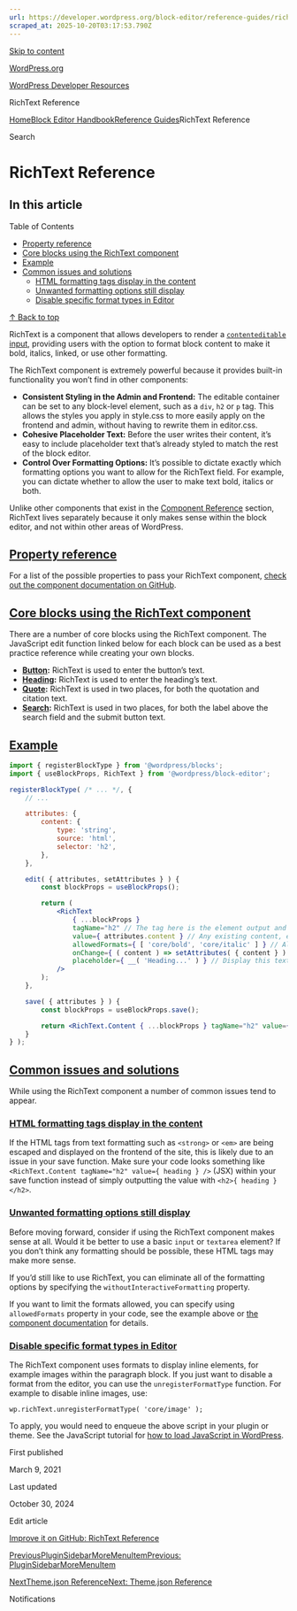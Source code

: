 ```yaml
---
url: https://developer.wordpress.org/block-editor/reference-guides/richtext
scraped_at: 2025-10-20T03:17:53.790Z
---
```


[Skip to content](https://developer.wordpress.org/block-editor/reference-guides/richtext/#wp--skip-link--target)

[WordPress.org](https://wordpress.org/)

[WordPress Developer Resources](https://developer.wordpress.org/)

RichText Reference


[Home](https://developer.wordpress.org/)[Block Editor Handbook](https://developer.wordpress.org/block-editor/)[Reference Guides](https://developer.wordpress.org/block-editor/reference-guides/)RichText Reference

Search

# RichText Reference

## In this article

Table of Contents

- [Property reference](https://developer.wordpress.org/block-editor/reference-guides/richtext/#property-reference)
- [Core blocks using the RichText component](https://developer.wordpress.org/block-editor/reference-guides/richtext/#core-blocks-using-the-richtext-component)
- [Example](https://developer.wordpress.org/block-editor/reference-guides/richtext/#example)
- [Common issues and solutions](https://developer.wordpress.org/block-editor/reference-guides/richtext/#common-issues-and-solutions)
  - [HTML formatting tags display in the content](https://developer.wordpress.org/block-editor/reference-guides/richtext/#html-formatting-tags-display-in-the-content)
  - [Unwanted formatting options still display](https://developer.wordpress.org/block-editor/reference-guides/richtext/#unwanted-formatting-options-still-display)
  - [Disable specific format types in Editor](https://developer.wordpress.org/block-editor/reference-guides/richtext/#disable-specific-format-types-in-editor)

[↑ Back to top](https://developer.wordpress.org/block-editor/reference-guides/richtext/#wp--skip-link--target)

RichText is a component that allows developers to render a [`contenteditable` input](https://developer.mozilla.org/en-US/docs/Web/Guide/HTML/Editable_content), providing users with the option to format block content to make it bold, italics, linked, or use other formatting.

The RichText component is extremely powerful because it provides built-in functionality you won’t find in other components:

- **Consistent Styling in the Admin and Frontend:** The editable container can be set to any block-level element, such as a `div`, `h2` or `p` tag. This allows the styles you apply in style.css to more easily apply on the frontend and admin, without having to rewrite them in editor.css.
- **Cohesive Placeholder Text:** Before the user writes their content, it’s easy to include placeholder text that’s already styled to match the rest of the block editor.
- **Control Over Formatting Options:** It’s possible to dictate exactly which formatting options you want to allow for the RichText field. For example, you can dictate whether to allow the user to make text bold, italics or both.

Unlike other components that exist in the [Component Reference](https://developer.wordpress.org/block-editor/reference-guide/components/) section, RichText lives separately because it only makes sense within the block editor, and not within other areas of WordPress.

## [Property reference](https://developer.wordpress.org/block-editor/reference-guides/richtext/\#property-reference)

For a list of the possible properties to pass your RichText component, [check out the component documentation on GitHub](https://github.com/WordPress/gutenberg/blob/HEAD/packages/block-editor/src/components/rich-text/README.md).

## [Core blocks using the RichText component](https://developer.wordpress.org/block-editor/reference-guides/richtext/\#core-blocks-using-the-richtext-component)

There are a number of core blocks using the RichText component. The JavaScript edit function linked below for each block can be used as a best practice reference while creating your own blocks.

- **[Button](https://github.com/WordPress/gutenberg/blob/HEAD/packages/block-library/src/button/edit.js):** RichText is used to enter the button’s text.
- **[Heading](https://github.com/WordPress/gutenberg/blob/HEAD/packages/block-library/src/heading/edit.js):** RichText is used to enter the heading’s text.
- **[Quote](https://github.com/WordPress/gutenberg/blob/HEAD/packages/block-library/src/quote/edit.js):** RichText is used in two places, for both the quotation and citation text.
- **[Search](https://github.com/WordPress/gutenberg/blob/HEAD/packages/block-library/src/search/edit.js):** RichText is used in two places, for both the label above the search field and the submit button text.

## [Example](https://developer.wordpress.org/block-editor/reference-guides/richtext/\#example)

```jsx
import { registerBlockType } from '@wordpress/blocks';
import { useBlockProps, RichText } from '@wordpress/block-editor';

registerBlockType( /* ... */, {
    // ...

    attributes: {
        content: {
            type: 'string',
            source: 'html',
            selector: 'h2',
        },
    },

    edit( { attributes, setAttributes } ) {
        const blockProps = useBlockProps();

        return (
            <RichText
                { ...blockProps }
                tagName="h2" // The tag here is the element output and editable in the admin
                value={ attributes.content } // Any existing content, either from the database or an attribute default
                allowedFormats={ [ 'core/bold', 'core/italic' ] } // Allow the content to be made bold or italic, but do not allow other formatting options
                onChange={ ( content ) => setAttributes( { content } ) } // Store updated content as a block attribute
                placeholder={ __( 'Heading...' ) } // Display this text before any content has been added by the user
            />
        );
    },

    save( { attributes } ) {
        const blockProps = useBlockProps.save();

        return <RichText.Content { ...blockProps } tagName="h2" value={ attributes.content } />; // Saves <h2>Content added in the editor...</h2> to the database for frontend display
    }
} );

```

## [Common issues and solutions](https://developer.wordpress.org/block-editor/reference-guides/richtext/\#common-issues-and-solutions)

While using the RichText component a number of common issues tend to appear.

### [HTML formatting tags display in the content](https://developer.wordpress.org/block-editor/reference-guides/richtext/\#html-formatting-tags-display-in-the-content)

If the HTML tags from text formatting such as `<strong>` or `<em>` are being escaped and displayed on the frontend of the site, this is likely due to an issue in your save function. Make sure your code looks something like `<RichText.Content tagName="h2" value={ heading } />` (JSX) within your save function instead of simply outputting the value with `<h2>{ heading }</h2>`.

### [Unwanted formatting options still display](https://developer.wordpress.org/block-editor/reference-guides/richtext/\#unwanted-formatting-options-still-display)

Before moving forward, consider if using the RichText component makes sense at all. Would it be better to use a basic `input` or `textarea` element? If you don’t think any formatting should be possible, these HTML tags may make more sense.

If you’d still like to use RichText, you can eliminate all of the formatting options by specifying the `withoutInteractiveFormatting` property.

If you want to limit the formats allowed, you can specify using `allowedFormats` property in your code, see the example above or [the component documentation](https://github.com/WordPress/gutenberg/blob/HEAD/packages/block-editor/src/components/rich-text/README.md#allowedformats-array) for details.

### [Disable specific format types in Editor](https://developer.wordpress.org/block-editor/reference-guides/richtext/\#disable-specific-format-types-in-editor)

The RichText component uses formats to display inline elements, for example images within the paragraph block. If you just want to disable a format from the editor, you can use the `unregisterFormatType` function. For example to disable inline images, use:

```
wp.richText.unregisterFormatType( 'core/image' );

```

To apply, you would need to enqueue the above script in your plugin or theme. See the JavaScript tutorial for [how to load JavaScript in WordPress](https://developer.wordpress.org/block-editor/how-to-guides/javascript/loading-javascript/).

First published

March 9, 2021

Last updated

October 30, 2024

Edit article

[Improve it on GitHub: RichText Reference](https://github.com/WordPress/gutenberg/edit/trunk/docs/reference-guides/richtext.md)

[PreviousPluginSidebarMoreMenuItemPrevious: PluginSidebarMoreMenuItem](https://developer.wordpress.org/block-editor/reference-guides/slotfills/plugin-sidebar-more-menu-item/)

[NextTheme.json ReferenceNext: Theme.json Reference](https://developer.wordpress.org/block-editor/reference-guides/theme-json-reference/)

Notifications